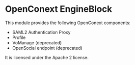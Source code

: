 OpenConext EngineBlock
==============

This module provides the following OpenConext components:
* SAML2 Authentication Proxy
* Profile
* VoManage (deprecated)
* OpenSocial endpoint (deprecated)

It is licensed under the Apache 2 license.

